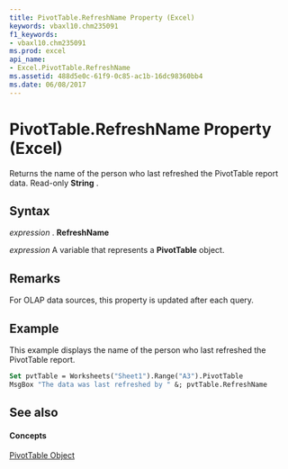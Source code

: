 ```yaml
---
title: PivotTable.RefreshName Property (Excel)
keywords: vbaxl10.chm235091
f1_keywords:
- vbaxl10.chm235091
ms.prod: excel
api_name:
- Excel.PivotTable.RefreshName
ms.assetid: 488d5e0c-61f9-0c85-ac1b-16dc98360bb4
ms.date: 06/08/2017
---
```



# PivotTable.RefreshName Property (Excel)

Returns the name of the person who last refreshed the PivotTable report data. Read-only  **String** .


## Syntax

 _expression_ . **RefreshName**

 _expression_ A variable that represents a **PivotTable** object.


## Remarks

For OLAP data sources, this property is updated after each query.


## Example

This example displays the name of the person who last refreshed the PivotTable report.


```vb
Set pvtTable = Worksheets("Sheet1").Range("A3").PivotTable 
MsgBox "The data was last refreshed by " &; pvtTable.RefreshName
```


## See also


#### Concepts


[PivotTable Object](Excel.PivotTable.md)

